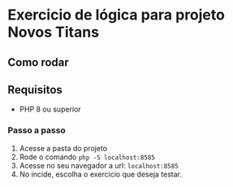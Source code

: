 # Exercicio de lógica para projeto Novos Titans

## Como rodar

## Requisitos
- PHP 8  ou superior

### Passo a passo
1. Acesse a pasta do projeto
2. Rode o comando `php -S localhost:8585`
3. Acesse no seu navegador a url: `localhost:8585`
4. No incide, escolha o exercicio que deseja testar.
